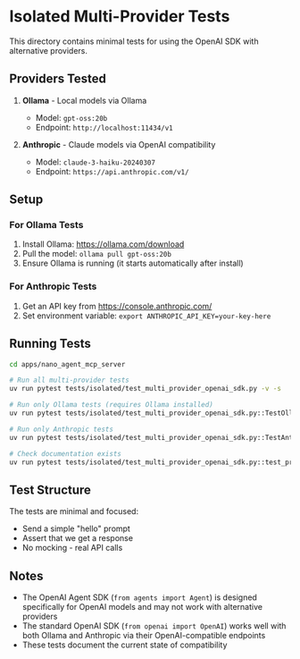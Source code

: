 # Isolated Multi-Provider Tests

This directory contains minimal tests for using the OpenAI SDK with alternative providers.

## Providers Tested

1. **Ollama** - Local models via Ollama
   - Model: `gpt-oss:20b`
   - Endpoint: `http://localhost:11434/v1`

2. **Anthropic** - Claude models via OpenAI compatibility
   - Model: `claude-3-haiku-20240307`
   - Endpoint: `https://api.anthropic.com/v1/`

## Setup

### For Ollama Tests

1. Install Ollama: https://ollama.com/download
2. Pull the model: `ollama pull gpt-oss:20b`
3. Ensure Ollama is running (it starts automatically after install)

### For Anthropic Tests

1. Get an API key from https://console.anthropic.com/
2. Set environment variable: `export ANTHROPIC_API_KEY=your-key-here`

## Running Tests

```bash
cd apps/nano_agent_mcp_server

# Run all multi-provider tests
uv run pytest tests/isolated/test_multi_provider_openai_sdk.py -v -s

# Run only Ollama tests (requires Ollama installed)
uv run pytest tests/isolated/test_multi_provider_openai_sdk.py::TestOllamaProvider -v -s

# Run only Anthropic tests
uv run pytest tests/isolated/test_multi_provider_openai_sdk.py::TestAnthropicProvider -v -s

# Check documentation exists
uv run pytest tests/isolated/test_multi_provider_openai_sdk.py::test_providers_documented -v
```

## Test Structure

The tests are minimal and focused:
- Send a simple "hello" prompt
- Assert that we get a response
- No mocking - real API calls

## Notes

- The OpenAI Agent SDK (`from agents import Agent`) is designed specifically for OpenAI models and may not work with alternative providers
- The standard OpenAI SDK (`from openai import OpenAI`) works well with both Ollama and Anthropic via their OpenAI-compatible endpoints
- These tests document the current state of compatibility